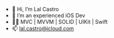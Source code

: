 - 👋 Hi, I’m Lal Castro
- 👀 I’m an experienced iOS Dev
- 👨‍💻 MVC | MVVM | SOLID | UIKit | Swift
- 📫 lal.castro@icloud.com

<!---
lalcastroantony/lalcastroantony is a ✨ special ✨ repository because its `README.md` (this file) appears on your GitHub profile.
You can click the Preview link to take a look at your changes.
--->
